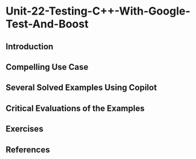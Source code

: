#  Unit-22-Testing-C++-With-Google-Test-And-Boost
## Introduction
## Compelling Use Case
## Several Solved Examples Using Copilot
## Critical Evaluations of the Examples
## Exercises
## References
